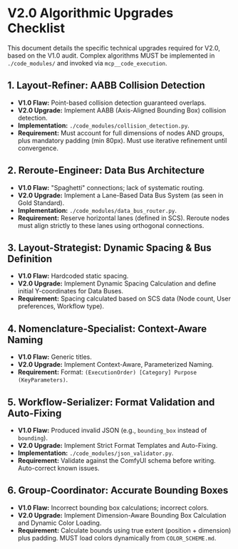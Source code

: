 # V2.0 Algorithmic Upgrades Checklist

This document details the specific technical upgrades required for V2.0, based on the V1.0 audit. Complex algorithms MUST be implemented in `./code_modules/` and invoked via `mcp__code_execution`.

## 1. Layout-Refiner: AABB Collision Detection

- **V1.0 Flaw:** Point-based collision detection guaranteed overlaps.  
- **V2.0 Upgrade:** Implement AABB (Axis-Aligned Bounding Box) collision detection.  
- **Implementation:** `./code_modules/collision_detection.py`.  
- **Requirement:** Must account for full dimensions of nodes AND groups, plus mandatory padding (min 80px). Must use iterative refinement until convergence.

## 2. Reroute-Engineer: Data Bus Architecture

- **V1.0 Flaw:** "Spaghetti" connections; lack of systematic routing.  
- **V2.0 Upgrade:** Implement a Lane-Based Data Bus System (as seen in Gold Standard).  
- **Implementation:** `./code_modules/data_bus_router.py`.  
- **Requirement:** Reserve horizontal lanes (defined in SCS). Reroute nodes must align strictly to these lanes using orthogonal connections.

## 3. Layout-Strategist: Dynamic Spacing & Bus Definition

- **V1.0 Flaw:** Hardcoded static spacing.  
- **V2.0 Upgrade:** Implement Dynamic Spacing Calculation and define initial Y-coordinates for Data Buses.  
- **Requirement:** Spacing calculated based on SCS data (Node count, User preferences, Workflow type).

## 4. Nomenclature-Specialist: Context-Aware Naming

- **V1.0 Flaw:** Generic titles.  
- **V2.0 Upgrade:** Implement Context-Aware, Parameterized Naming.  
- **Requirement:** Format: `(ExecutionOrder) [Category] Purpose (KeyParameters)`.

## 5. Workflow-Serializer: Format Validation and Auto-Fixing

- **V1.0 Flaw:** Produced invalid JSON (e.g., `bounding_box` instead of `bounding`).  
- **V2.0 Upgrade:** Implement Strict Format Templates and Auto-Fixing.  
- **Implementation:** `./code_modules/json_validator.py`.  
- **Requirement:** Validate against the ComfyUI schema before writing. Auto-correct known issues.

## 6. Group-Coordinator: Accurate Bounding Boxes

- **V1.0 Flaw:** Incorrect bounding box calculations; incorrect colors.  
- **V2.0 Upgrade:** Implement Dimension-Aware Bounding Box Calculation and Dynamic Color Loading.  
- **Requirement:** Calculate bounds using true extent (position + dimension) plus padding. MUST load colors dynamically from `COLOR_SCHEME.md`.